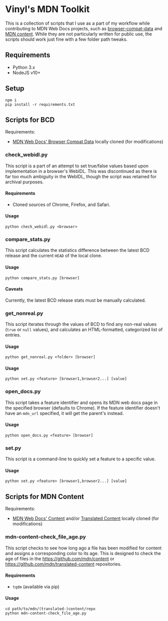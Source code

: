 # Vinyl's MDN Toolkit

This is a collection of scripts that I use as a part of my workflow while contributing to MDN Web Docs projects, such as [browser-compat-data](https://github.com/mdn/browser-compat-data) and [MDN content](https://github.com/mdn/content).  While they are not particularly written for public use, the scripts should work just fine with a few folder path tweaks.

## Requirements
- Python 3.x
- NodeJS v10+

## Setup
```
npm i
pip install -r requirements.txt
```

## Scripts for BCD

Requirements:
- [MDN Web Docs' Browser Compat Data](https://github.com/mdn/browser-compat-data) locally cloned (for modifications)

### check_webidl.py
This script is a part of an attempt to set true/false values based upon implementation in a browser's WebIDL.  This was discontinued as there is far too much ambiguity in the WebIDL, though the script was retained for archival purposes.

#### Requirements
- Cloned sources of Chrome, Firefox, and Safari.

#### Usage
```
python check_webidl.py <browser>
```

### compare_stats.py
This script calculates the statistics difference between the latest BCD release and the current `HEAD` of the local clone.

#### Usage
```
python compare_stats.py [browser]
```

#### Caveats
Currently, the latest BCD release stats must be manually calculated.

### get_nonreal.py
This script iterates through the values of BCD to find any non-real values (`true` or `null` values), and calculates an HTML-formatted, categorized list of entries.

#### Usage
```
python get_nonreal.py <folder> [browser]
```

#### Usage
```
python set.py <feature> [browser1,browser2...] [value]
```

### open_docs.py
This script takes a feature identifier and opens its MDN web docs page in the specified browser (defaults to Chrome).  If the feature identifier doesn't have an `mdn_url` specified, it will get the parent's instead.

#### Usage
```
python open_docs.py <feature> [browser]
```

### set.py
This script is a command-line to quickly set a feature to a specific value.

#### Usage
```
python set.py <feature> [browser1,browser2...] [value]
```

## Scripts for MDN Content

Requirements:
- [MDN Web Docs' Content](https://github.com/mdn/content) and/or [Translated Content](https://github.com/mdn/translated-content) locally cloned (for modifications)

### mdn-content-check_file_age.py
This script checks to see how long ago a file has been modified for content and assigns a corresponding color to its age.  This is designed to check the age of files in the https://github.com/mdn/content or https://github.com/mdn/translated-content repositories.

#### Requirements
- `tqdm` (available via pip)

#### Usage
```
cd path/to/mdn/(translated-)content/repo
python mdn-content-check_file_age.py
```

